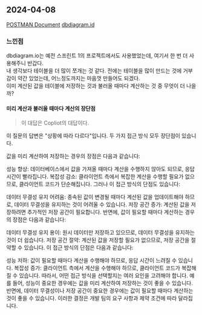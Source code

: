 ## 2024-04-08
[POSTMAN Document](https://documenter.getpostman.com/view/33731280/2sA35LVec1)
[dbdiagram.id](https://dbdiagram.io/d/Sprint-Project-2-6613314203593b6b61697af2)

### 느낀점
dbdiagram.io는 예전 스프린트 1의 프로젝트에서도 사용했었는데, 여기서 한 번 더 사용해주니 반갑다.  
내 생각보다 테이블을 더 많이 쪼개는 것 같다. 전에는 테이블을 많이 만드는 것에 거부감이 약간 있었는데, 어느정도까지는 마음껏 만들어도 되겠다.  
이미 계산된 값을 테이블에 저장하는 것과 불러올 때마다 계산하는 것 중 무엇이 더 나을까?

#### 미리 계산과 불러올 때마다 계산의 장단점
> 이 대답은 Copliot의 대답이다.  

이 질문의 답변은 "상황에 따라 다르다"입니다. 두 가지 접근 방식 모두 장단점이 있습니다.

값을 미리 계산하여 저장하는 경우의 장점은 다음과 같습니다:

성능 향상: 데이터베이스에서 값을 가져올 때마다 계산을 수행하지 않아도 되므로, 응답 시간이 빨라집니다.
복잡성 감소: 클라이언트 측에서 복잡한 계산을 수행할 필요가 없으므로, 클라이언트 코드가 단순해집니다.
그러나 이 접근 방식의 단점도 있습니다:

데이터 무결성 유지 어려움: 종속된 값이 변경될 때마다 계산된 값을 업데이트해야 하므로, 데이터 무결성을 유지하는 것이 어려울 수 있습니다.
저장 공간 증가: 계산된 값을 저장하려면 추가적인 저장 공간이 필요합니다.
반면에, 값이 필요할 때마다 계산하는 경우의 장점은 다음과 같습니다:

데이터 무결성 유지 용이: 원시 데이터만 저장하고 있으므로, 데이터 무결성을 유지하는 것이 더 쉽습니다.
저장 공간 절약: 계산된 값을 저장할 필요가 없으므로, 저장 공간을 절약할 수 있습니다.
이 접근 방식의 단점은 다음과 같습니다:

성능 저하: 값이 필요할 때마다 계산을 수행해야 하므로, 응답 시간이 느려질 수 있습니다.
복잡성 증가: 클라이언트 측에서 계산을 수행해야 하므로, 클라이언트 코드가 복잡해질 수 있습니다.
따라서, 어떤 접근 방식을 선택할지는 여러 요인을 고려해야 합니다. 예를 들어, 성능이 중요한 경우에는 값을 미리 계산하여 저장하는 것이 좋을 수 있습니다. 반면에, 데이터 무결성이나 저장 공간이 중요한 경우에는 값이 필요할 때마다 계산하는 것이 좋을 수 있습니다. 이러한 결정은 개발 팀의 요구 사항과 제약 조건에 따라 달라집니다.